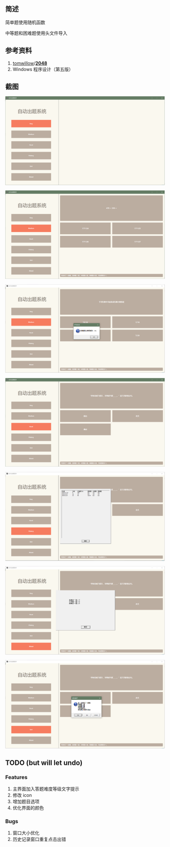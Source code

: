 ## 简述

简单题使用随机函数

中等题和困难题使用头文件导入

## 参考资料

1. [tomwillow](https://github.com/tomwillow)/**[2048](https://github.com/tomwillow/2048)**
2. Windows 程序设计（第五版）

## 截图

![初始界面](https://github.com/TheProudSoul/AUTO_QA/blob/master/Snap/1.png)

![简单题](https://github.com/TheProudSoul/AUTO_QA/blob/master/Snap/2.png)

![中等题](https://github.com/TheProudSoul/AUTO_QA/blob/master/Snap/3.png)

![困难题](https://github.com/TheProudSoul/AUTO_QA/blob/master/Snap/4.png)

![历史记录](https://github.com/TheProudSoul/AUTO_QA/blob/master/Snap/5.png)

![About](https://github.com/TheProudSoul/AUTO_QA/blob/master/Snap/6.png)

![退出界面](https://github.com/TheProudSoul/AUTO_QA/blob/master/Snap/7.png)

## TODO (but will let undo)

### Features

1. 主界面加入答题难度等级文字提示
2. 修改 icon
3. 增加题目选项
4. 优化界面的颜色

### Bugs

1. 窗口大小优化
2. 历史记录窗口重复点击出错